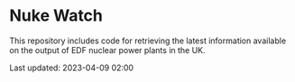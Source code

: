 # Nuke Watch

This repository includes code for retrieving the latest information available on the output of EDF nuclear power plants in the UK.

Last updated: 2023-04-09 02:00